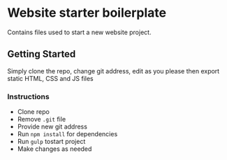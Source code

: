 # Website starter boilerplate

Contains files used to start a new website project.

## Getting Started

Simply clone the repo, change git address, edit as you please then export static HTML, CSS and JS files

### Instructions

* Clone repo
* Remove `.git` file
* Provide new git address
* Run `npm install` for dependencies
* Run `gulp` tostart project
* Make changes as needed


